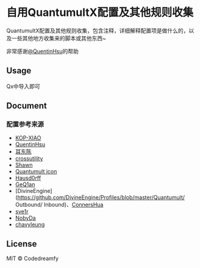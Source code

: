 <!--
 * @Author: Codedreamfy@outlook.com
 * @Date: 2022-03-22 21:33:46
 * @LastEditors: Codedreamfy@outlook.com
 * @LastEditTime: 2022-03-22 22:48:52
 * @FilePath: /Rules&Script/README.md
-->
# 自用QuantumultX配置及其他规则收集

QuantumultX配置及其他规则收集，包含注释，详细解释配置项是做什么的，以及一些其他地方收集来的脚本或其他东西~

非常感谢[@QuentinHsu](https://github.com/QuentinHsu/)的帮助


## Usage
Qx中导入即可

## Document

### 配置参考来源

* [KOP-XIAO](https://raw.githubusercontent.com/KOP-XIAO/QuantumultX/master/QuantumultX_Profiles.conf)
* [QuentinHsu](https://github.com/QuentinHsu/Apple-Rules-Script/blob/main/quantumult_x/base_conf/auto_switch_node.conf)
* [耳东陈](https://github.com/erdongchanyo/Rules/blob/main/Quantumult%20X/README.md)
* [crossutility](https://raw.githubusercontent.com/crossutility/Quantumult-X/master/resource-parser.js)
* [Shawn](https://shrtm.nu/DAFP)
* [Quantumult icon](https://github.com/Koolson/Qure/blob/master/IconSet/Color)
* [Hausd0rff](https://github.com/yqc007/QuantumultX)
* [GeQ1an](https://github.com/GeQ1an/Rules/blob/master/QuantumultX/QuantumultX.conf)
* [DivineEngine](https://github.com/DivineEngine/Profiles/blob/master/Quantumult/ Outbound/ Inbound)、[ConnersHua](https://divineengine.net/)
* [sve1r](https://github.com/sve1r/Rules-For-Quantumult-X)
* [NobyDa](https://github.com/NobyDa/Script/tree/master/QuantumultX)
* [chavyleung](https://github.com/chavyleung/scripts/blob/master/QuantumultX_Local_Task.conf)

## License

MIT © Codedreamfy